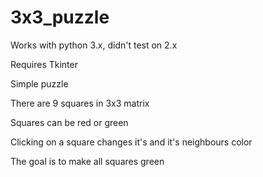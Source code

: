 # 3x3_puzzle

Works with python 3.x, didn't test on 2.x

Requires Tkinter

Simple puzzle

There are 9 squares in 3x3 matrix

Squares can be red or green

Clicking on a square changes it's and it's neighbours color

The goal is to make all squares green
